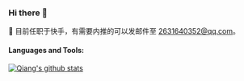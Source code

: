 ### Hi there 👋

<!--
**wuxianqiang/wuxianqiang** is a ✨ _special_ ✨ repository because its `README.md` (this file) appears on your GitHub profile.

Here are some ideas to get you started:

- 🔭 I’m currently working on ...
- 🌱 I’m currently learning ...
- 👯 I’m looking to collaborate on ...
- 🤔 I’m looking for help with ...
- 💬 Ask me about ...
- 📫 How to reach me: ...
- 😄 Pronouns: ...
- ⚡ Fun fact: ...
-->

🔭 目前任职于快手，有需要内推的可以发邮件至 2631640352@qq.com。


#### Languages and Tools:

[![Qiang's github stats](https://github-readme-stats.vercel.app/api?username=wuxianqiang)](https://github.com/anuraghazra/github-readme-stats)
